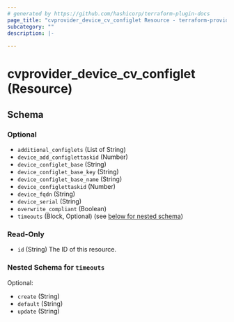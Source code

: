 ```yaml
---
# generated by https://github.com/hashicorp/terraform-plugin-docs
page_title: "cvprovider_device_cv_configlet Resource - terraform-provider-cloudvision"
subcategory: ""
description: |-
  
---
```


# cvprovider_device_cv_configlet (Resource)





<!-- schema generated by tfplugindocs -->
## Schema

### Optional

- `additional_configlets` (List of String)
- `device_add_configlettaskid` (Number)
- `device_configlet_base` (String)
- `device_configlet_base_key` (String)
- `device_configlet_base_name` (String)
- `device_configlettaskid` (Number)
- `device_fqdn` (String)
- `device_serial` (String)
- `overwrite_compliant` (Boolean)
- `timeouts` (Block, Optional) (see [below for nested schema](#nestedblock--timeouts))

### Read-Only

- `id` (String) The ID of this resource.

<a id="nestedblock--timeouts"></a>
### Nested Schema for `timeouts`

Optional:

- `create` (String)
- `default` (String)
- `update` (String)


